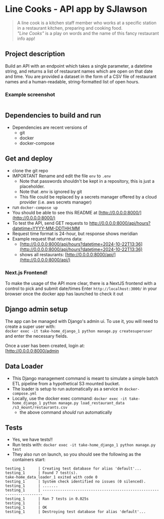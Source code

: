 # Line Cooks - API app by SJlawson

> A line cook is a kitchen staff member who works at a specific station in a restaurant kitchen, preparing and cooking food.  
*"Line Cooks"* is a play on words and the name of this fancy restaurant info app!  

## Project description
Build an API with an endpoint which takes a single parameter, a datetime string, and returns a list of restaurant names which are open on that date and time. You are provided a dataset in the form of a CSV file of restaurant names and a human-readable, string-formatted list of open hours.

### Example screenshot
![<img src="https://github.com/sjlawson/linecooks-django-next-app/blob/main/drf_screenshot.png" width="400" />](https://github.com/sjlawson/linecooks-django-next-app/blob/main/drf_screenshot.png)

## Dependencies to build and run
- Dependencies are recent versions of
    - git
    - docker
    - docker-compose

## Get and deploy
  
- clone the git repo
- IMPORTANT Rename and edit the file `env` to `.env`
    - Note that passwords shouldn't be kept in a repository, this is just a placeholder.
    - Note that .env is ignored by git
    - This file could be replaced by a secrets manager offered by a cloud provider (i.e. aws secrets manager)
- run `docker-compose up`
- You should be able to see this README at [http://0.0.0.0:8000/](http://0.0.0.0:8000/)
- To test the API, send GET requests to http://0.0.0.0:8000/api/hours?datetime=YYYY-MM-DDTHH:MM 
- Request time format is 24-hour, but response shows meridian 
- Example request that returns data:
    - [http://0.0.0.0:8000/api/hours?datetime=2024-10-22T13:36](http://0.0.0.0:8000/api/hours?datetime=2024-10-22T13:36)
    - shows all restaurants: [http://0.0.0.0:8000/api/](http://0.0.0.0:8000/api/)


### Next.js Frontend!
To make the usage of the API more clear, there is a NextJS frontend with a control to pick and submit date/times 
Enter `http://localhost:3000/` in your browser once the docker app has launched to check it out


## Django admin setup
The app can be managed with Django's admin ui. To use it, you will need to create a super user with:  
`docker exec -it take-home_django_1 python manage.py createsuperuser`  
and enter the necessary fields.  

Once a user has been created, login at:  
[http://0.0.0.0:8000/admin


## Data Loader
- This Django management command is meant to simulate a simple batch ETL pipeline from a hypothetical S3 mounted bucket.
- The loader is setup to run automatically as a service in `docker-compose.yml`
- Locally, use the docker exec command:  `docker exec -it take-home_django_1 python manage.py load_restaurant_data /s3_mount/restaurants.csv`
    - the above command *should* run automatically
    
## Tests
- Yes, we have tests!!
- Run tests with: `docker exec -it take-home_django_1 python manage.py test`
- They also run on launch, so you should see the following as the containers start:  

>
```
testing_1      | Creating test database for alias 'default'...
testing_1      | Found 7 test(s).
take-home_data_loader_1 exited with code 0
testing_1      | System check identified no issues (0 silenced).
testing_1      | .......
testing_1      | ----------------------------------------------------------------------
testing_1      | Ran 7 tests in 0.025s
testing_1      | 
testing_1      | OK
testing_1      | Destroying test database for alias 'default'...
```


